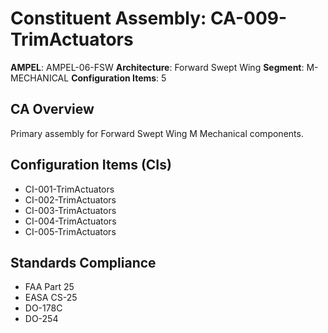 # Constituent Assembly: CA-009-TrimActuators

**AMPEL**: AMPEL-06-FSW
**Architecture**: Forward Swept Wing
**Segment**: M-MECHANICAL
**Configuration Items**: 5

## CA Overview
Primary assembly for Forward Swept Wing M Mechanical components.

## Configuration Items (CIs)
- CI-001-TrimActuators
- CI-002-TrimActuators
- CI-003-TrimActuators
- CI-004-TrimActuators
- CI-005-TrimActuators

## Standards Compliance
- FAA Part 25
- EASA CS-25
- DO-178C
- DO-254
